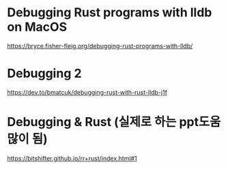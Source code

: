 # Debugging Rust programs with lldb on MacOS

https://bryce.fisher-fleig.org/debugging-rust-programs-with-lldb/

# Debugging 2

https://dev.to/bmatcuk/debugging-rust-with-rust-lldb-j1f

# Debugging & Rust (실제로 하는 ppt도움 많이 됨)

https://bitshifter.github.io/rr+rust/index.html#1